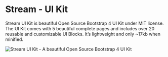 # Stream - UI Kit

Stream UI Kit is beautiful Open Source Bootstrap 4 UI Kit under MIT license. The UI Kit comes with 5 beautiful complete pages and includes over 20 reusable and customizable UI Blocks. It’s lightweight and only ~17kb when minified.

![Stream UI Kit - A beautiful Open Source Bootstrap 4 UI Kit](http://htmlstream.com/promo-assets/github/stream-ui-kit.jpg)

